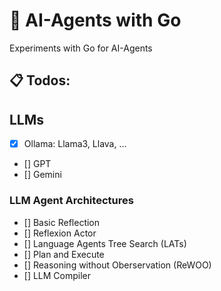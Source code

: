 # 🤖 AI-Agents with Go

Experiments with Go for AI-Agents

## 📋 Todos:

## LLMs

- [x] Ollama: Llama3, Llava, ...
- [] GPT
- [] Gemini

### LLM Agent Architectures

- [] Basic Reflection
- [] Reflexion Actor
- [] Language Agents Tree Search (LATs)
- [] Plan and Execute
- [] Reasoning without Oberservation (ReWOO)
- [] LLM Compiler
